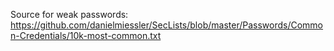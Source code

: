 Source for weak passwords:
https://github.com/danielmiessler/SecLists/blob/master/Passwords/Common-Credentials/10k-most-common.txt